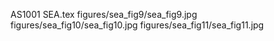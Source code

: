 AS1001 SEA.tex
figures/sea_fig9/sea_fig9.jpg
figures/sea_fig10/sea_fig10.jpg
figures/sea_fig11/sea_fig11.jpg